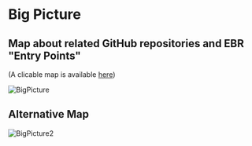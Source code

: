 Big Picture
==

Map about related GitHub repositories and EBR "Entry Points"
-
(A clicable map is available <a href="http://hubject.net/iPlumb3r/GitHub/BigPicture.html">here</a>)

![BigPicture](https://github.com/iPlumb3r/BigPicture/blob/master/Images/BigPicture_2020-04-01.png)

Alternative Map
-

![BigPicture2](https://github.com/iPlumb3r/BigPicture/blob/master/Images/BigPicture2_2020-04-02.png)
